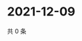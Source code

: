 # 2021-12-09

共 0 条

<!-- BEGIN WEIBO -->
<!-- 最后更新时间 Thu Dec 09 2021 14:00:39 GMT+0800 (China Standard Time) -->

<!-- END WEIBO -->
